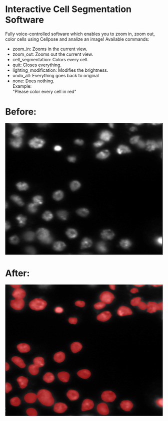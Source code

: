 # Interactive Cell Segmentation Software
Fully voice-controlled software which enables you to zoom in, zoom out, color cells using Cellpose and analize an image!
Available commands:
- zoom_in: Zooms in the current view.
- zoom_out: Zooms out the current view.
- cell_segmentation: Colors every cell.
- quit: Closes everything.
- lighting_modification: Modifies the brightness.
- undo_all: Everything goes back to original
- none: Does nothing.<br/>
Example:<br/>
"Please color every cell in red"<br/>
# Before:
![alt text](image.png)
# After:
![alt text](image-1.png)